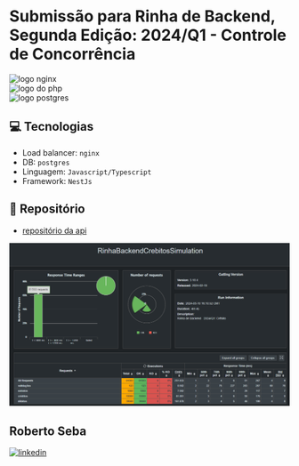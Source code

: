 # Submissão para Rinha de Backend, Segunda Edição: 2024/Q1 - Controle de Concorrência

<img src="https://upload.wikimedia.org/wikipedia/commons/c/c5/Nginx_logo.svg" alt="logo nginx" width="150" height="auto">
<br />
<img src="https://upload.wikimedia.org/wikipedia/commons/a/a8/NestJS.svg" alt="logo do php" width="150" height="auto" />
<br />
<img src="https://upload.wikimedia.org/wikipedia/commons/2/29/Postgresql_elephant.svg" alt="logo postgres" width="150" height="auto">

## 💻 Tecnologias

- Load balancer: `nginx`
- DB: `postgres`
- Linguagem: `Javascript/Typescript`
- Framework: `NestJs`

## 🚀 Repositório

- [repositório da api](https://github.com/robertoseba/rinha-nest-q1-2024)

![images do relatorio do gatling](https://github.com/robertoseba/rinha-nest-q1-2024/blob/master/docs/rinha_results.png)

## Roberto Seba

[![linkedin](https://img.shields.io/badge/LinkedIn-0077B5?style=for-the-badge&logo=linkedin&logoColor=white)](https://www.linkedin.com/in/robertoseba/)
